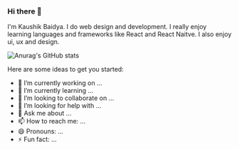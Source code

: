 ### Hi there 👋

I'm Kaushik Baidya. I do web design and development. I really enjoy learning languages and frameworks like React and React Naitve. I also enjoy ui, ux and design.

![Anurag's GitHub stats](https://github-readme-stats.vercel.app/api?username=KaushikBaiyda&hide=stars,prs)

Here are some ideas to get you started:

- 🔭 I’m currently working on ...
- 🌱 I’m currently learning ...
- 👯 I’m looking to collaborate on ...
- 🤔 I’m looking for help with ...
- 💬 Ask me about ...
- 📫 How to reach me: ...
- 😄 Pronouns: ...
- ⚡ Fun fact: ...

